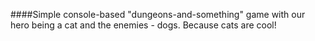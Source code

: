 ####Simple console-based "dungeons-and-something" game with our hero being a cat and the enemies - dogs. Because cats are cool!
